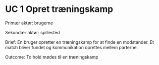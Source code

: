 
# UC 1 Opret træningskamp
Primær aktør: brugerne

Sekundær aktør: spillested

Brief: En bruger opretter en træningskamp for at finde en modstander. Et match bliver fundet og kommunikation oprettes mellem parterne.

Outcome: To hold mødes til en træningskamp
